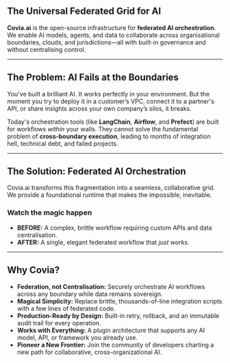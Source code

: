 ## The Universal Federated Grid for AI

**Covia.ai** is the open-source infrastructure for **federated AI orchestration**. We enable AI models, agents, and data to collaborate across organisational boundaries, clouds, and jurisdictions—all with built-in governance and without centralising control.

---

## The Problem: AI Fails at the Boundaries

You've built a brilliant AI. It works perfectly in your environment. But the moment you try to deploy it in a customer’s VPC, connect it to a partner's API, or share insights across your own company’s silos, it breaks.

Today's orchestration tools (like **LangChain**, **Airflow**, and **Prefect**) are built for workflows *within* your walls. They cannot solve the fundamental problem of **cross-boundary execution**, leading to months of integration hell, technical debt, and failed projects.

---

## The Solution: Federated AI Orchestration

Covia.ai transforms this fragmentation into a seamless, collaborative grid. We provide a foundational runtime that makes the impossible, inevitable.

### Watch the magic happen
- **BEFORE:** A complex, brittle workflow requiring custom APIs and data centralisation.  
- **AFTER:** A single, elegant federated workflow that *just works*.

---

## Why Covia?

- **Federation, not Centralisation:** Securely orchestrate AI workflows across any boundary while data remains sovereign.  
- **Magical Simplicity:** Replace brittle, thousands-of-line integration scripts with a few lines of federated code.  
- **Production-Ready by Design:** Built-in retry, rollback, and an immutable audit trail for every operation.  
- **Works with Everything:** A plugin architecture that supports any AI model, API, or framework you already use.  
- **Pioneer a New Frontier:** Join the community of developers charting a new path for collaborative, cross-organizational AI.
